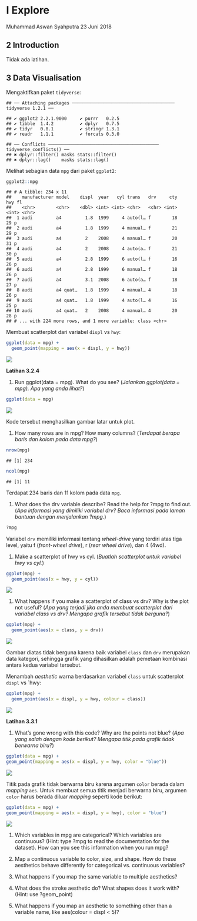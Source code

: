 I Explore
================
Muhammad Aswan Syahputra
23 Juni 2018

2 Introduction
--------------

Tidak ada latihan.

3 Data Visualisation
--------------------

Mengaktifkan paket `tidyverse`:

    ## ── Attaching packages ─────────────────────────────────────── tidyverse 1.2.1 ──

    ## ✔ ggplot2 2.2.1.9000     ✔ purrr   0.2.5     
    ## ✔ tibble  1.4.2          ✔ dplyr   0.7.5     
    ## ✔ tidyr   0.8.1          ✔ stringr 1.3.1     
    ## ✔ readr   1.1.1          ✔ forcats 0.3.0

    ## ── Conflicts ────────────────────────────────────────── tidyverse_conflicts() ──
    ## ✖ dplyr::filter() masks stats::filter()
    ## ✖ dplyr::lag()    masks stats::lag()

Melihat sebagian data `mpg` dari paket `ggplot2`:

``` r
ggplot2::mpg
```

    ## # A tibble: 234 x 11
    ##    manufacturer model    displ  year   cyl trans   drv     cty   hwy fl   
    ##    <chr>        <chr>    <dbl> <int> <int> <chr>   <chr> <int> <int> <chr>
    ##  1 audi         a4         1.8  1999     4 auto(l… f        18    29 p    
    ##  2 audi         a4         1.8  1999     4 manual… f        21    29 p    
    ##  3 audi         a4         2    2008     4 manual… f        20    31 p    
    ##  4 audi         a4         2    2008     4 auto(a… f        21    30 p    
    ##  5 audi         a4         2.8  1999     6 auto(l… f        16    26 p    
    ##  6 audi         a4         2.8  1999     6 manual… f        18    26 p    
    ##  7 audi         a4         3.1  2008     6 auto(a… f        18    27 p    
    ##  8 audi         a4 quat…   1.8  1999     4 manual… 4        18    26 p    
    ##  9 audi         a4 quat…   1.8  1999     4 auto(l… 4        16    25 p    
    ## 10 audi         a4 quat…   2    2008     4 manual… 4        20    28 p    
    ## # ... with 224 more rows, and 1 more variable: class <chr>

Membuat scatterplot dari variabel `displ` vs `hwy`:

``` r
ggplot(data = mpg) + 
  geom_point(mapping = aes(x = displ, y = hwy))
```

![](I_explore_files/figure-markdown_github/unnamed-chunk-3-1.png)

**Latihan 3.2.4**

1.  Run ggplot(data = mpg). What do you see? (*Jalankan ggplot(data = mpg). Apa yang anda lihat?*)

``` r
ggplot(data = mpg)
```

![](I_explore_files/figure-markdown_github/unnamed-chunk-4-1.png)

Kode tersebut menghasilkan gambar latar untuk plot.

1.  How many rows are in mpg? How many columns? (*Terdapat berapa baris dan kolom pada data mpg?*)

``` r
nrow(mpg)
```

    ## [1] 234

``` r
ncol(mpg)
```

    ## [1] 11

Terdapat 234 baris dan 11 kolom pada data `mpg`.

1.  What does the drv variable describe? Read the help for ?mpg to find out. (*Apa informasi yang dimiliki variabel drv? Baca informasi pada laman bantuan dengan menjalankan ?mpg.*)

``` r
?mpg
```

Variabel `drv` memiliki informasi tentang *wheel-drive* yang terdiri atas tiga level, yaitu f (*front-wheel drive*), r (*rear wheel drive*), dan 4 (4wd).

1.  Make a scatterplot of hwy vs cyl. (*Buatlah scatterplot untuk variabel hwy vs cyl.*)

``` r
ggplot(mpg) +
  geom_point(aes(x = hwy, y = cyl))
```

![](I_explore_files/figure-markdown_github/unnamed-chunk-7-1.png)

1.  What happens if you make a scatterplot of class vs drv? Why is the plot not useful? (*Apa yang terjadi jika anda membuat scatterplot dari variabel class vs drv? Mengapa grafik tersebut tidak berguna?*)

``` r
ggplot(mpg) +
  geom_point(aes(x = class, y = drv))
```

![](I_explore_files/figure-markdown_github/unnamed-chunk-8-1.png)

Gambar diatas tidak berguna karena baik variabel `class` dan `drv` merupakan data kategori, sehingga grafik yang dihasilkan adalah pemetaan kombinasi antara kedua variabel tersebut.

Menambah *aesthetic* warna berdasarkan variabel `class` untuk scatterplot `displ` vs \`hwy:

``` r
ggplot(mpg) +
  geom_point(aes(x = displ, y = hwy, colour = class))
```

![](I_explore_files/figure-markdown_github/unnamed-chunk-9-1.png)

**Latihan 3.3.1**

1.  What’s gone wrong with this code? Why are the points not blue? (*Apa yang salah dengan kode berikut? Mengapa titik pada grafik tidak berwarna biru?*)

``` r
ggplot(data = mpg) + 
geom_point(mapping = aes(x = displ, y = hwy, color = "blue"))
```

![](I_explore_files/figure-markdown_github/unnamed-chunk-10-1.png)

Titik pada grafik tidak berwarna biru karena argumen `color` berada dalam *mapping* `aes`. Untuk membuat semua titik menjadi berwarna biru, argumen `color` harus berada diluar *mapping* seperti kode berikut:

``` r
ggplot(data = mpg) + 
geom_point(mapping = aes(x = displ, y = hwy), color = "blue")
```

![](I_explore_files/figure-markdown_github/unnamed-chunk-11-1.png)

1.  Which variables in mpg are categorical? Which variables are continuous? (Hint: type ?mpg to read the documentation for the dataset). How can you see this information when you run mpg?

2.  Map a continuous variable to color, size, and shape. How do these aesthetics behave differently for categorical vs. continuous variables?

3.  What happens if you map the same variable to multiple aesthetics?

4.  What does the stroke aesthetic do? What shapes does it work with? (Hint: use ?geom\_point)

5.  What happens if you map an aesthetic to something other than a variable name, like aes(colour = displ &lt; 5)?
